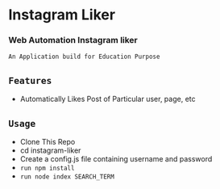 # Instagram Liker
### Web Automation Instagram liker
```An Application build for Education Purpose ```

## `Features`
- Automatically Likes Post of Particular user, page, etc

## `Usage`
- Clone This Repo
- cd instagram-liker
- Create a config.js file containing username and password
- ```run npm install```
- ```run node index SEARCH_TERM```



















